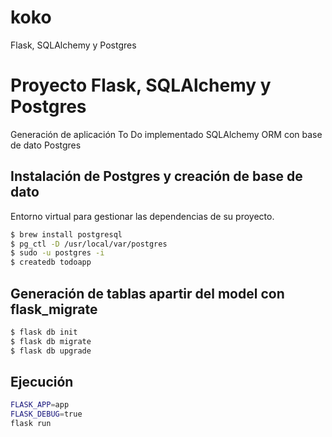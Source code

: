 # koko
Flask, SQLAlchemy y Postgres

# Proyecto Flask, SQLAlchemy y Postgres
Generación de aplicación To Do implementado SQLAlchemy ORM con base de dato Postgres

## Instalación de Postgres y creación de base de dato
Entorno virtual para gestionar las dependencias de su proyecto.

```bash
$ brew install postgresql
$ pg_ctl -D /usr/local/var/postgres
$ sudo -u postgres -i
$ createdb todoapp
```

## Generación de tablas apartir del model con flask_migrate

```bash
$ flask db init 
$ flask db migrate 
$ flask db upgrade
```

## Ejecución 

```bash
FLASK_APP=app 
FLASK_DEBUG=true 
flask run 
```




